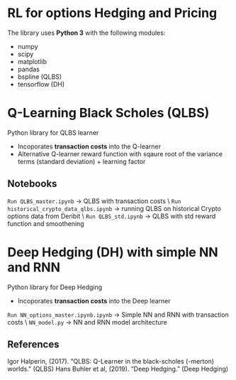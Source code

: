 # RL for options Hedging and Pricing

The library uses **Python 3** with the following modules:
- numpy 
- scipy 
- matplotlib 
- pandas 
- bspline (QLBS)
- tensorflow (DH)

# Q-Learning Black Scholes (QLBS)
Python library for QLBS learner 
- Incoporates **transaction costs** into the Q-learner 
- Alternative Q-learner reward function with sqaure root of the variance terms (standard deviation) + learning factor

## Notebooks 

```Run QLBS_master.ipynb``` -> QLBS with transaction costs \\
```Run historical_crypto_data_qlbs.ipynb``` -> running QLBS on historical Crypto options data from Deribit \\
```Run QLBS_std.ipynb``` -> QLBS with std reward function and smoothening

# Deep Hedging (DH) with simple NN and RNN
Python library for Deep Hedging
- Incoporates **transaction costs** into the Deep learner

```Run NN_options_master.ipynb.ipynb``` -> Simple NN and RNN with transaction costs \\
```NN_model.py``` -> NN and RNN model architecture

## References

Igor Halperin, (2017). “QLBS: Q-Learner in the black-scholes (-merton) worlds." (QLBS)
Hans Buhler et al, (2019). “Deep Hedging.”  (Deep Hedging)


